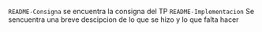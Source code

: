 `README-Consigna` se encuentra la consigna del TP
`README-Implementacion` Se sencuentra una breve descipcion de lo que se hizo y lo que falta hacer